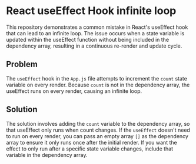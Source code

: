 # React useEffect Hook infinite loop
This repository demonstrates a common mistake in React's useEffect hook that can lead to an infinite loop. The issue occurs when a state variable is updated within the useEffect function without being included in the dependency array, resulting in a continuous re-render and update cycle. 

## Problem
The `useEffect` hook in the `App.js` file attempts to increment the `count` state variable on every render. Because `count` is not in the dependency array, the useEffect runs on every render, causing an infinite loop. 

## Solution
The solution involves adding the `count` variable to the dependency array, so that useEffect only runs when count changes.  If the `useEffect` doesn't need to run on every render, you can pass an empty array `[]` as the dependency array to ensure it only runs once after the initial render. If you want the effect to only run after a specific state variable changes, include that variable in the dependency array.
